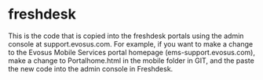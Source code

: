 # freshdesk
This is the code that is copied into the freshdesk portals using the admin console at support.evosus.com.
For example, if you want to make a change to the Evosus Mobile Services portal homepage (ems-support.evosus.com), make a change to Portalhome.html in the mobile folder in GIT, and the paste the new code into the admin console in Freshdesk.
